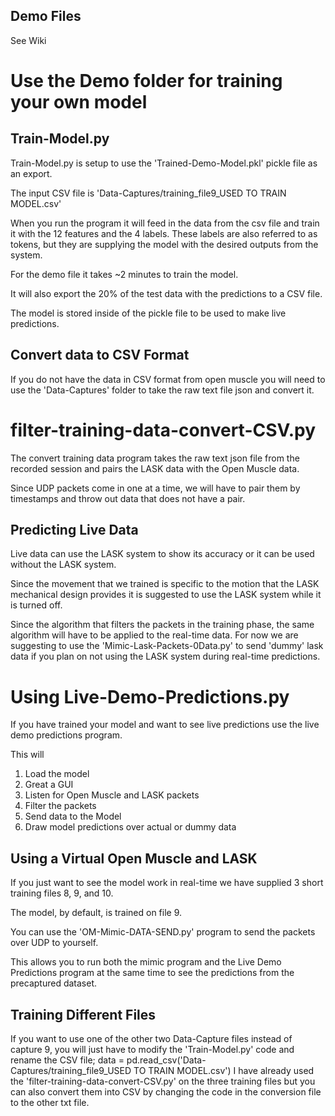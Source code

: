 ## Demo Files

See Wiki

# Use the Demo folder for training your own model

## Train-Model.py

Train-Model.py is setup to use the 'Trained-Demo-Model.pkl' pickle file as an export.

The input CSV file is 'Data-Captures/training_file9_USED TO TRAIN MODEL.csv'

When you run the program it will feed in the data from the csv file and train it with the 12 features and the 4 labels. These labels are also referred to as tokens, but they are supplying the model with the desired outputs from the system.

For the demo file it takes ~2 minutes to train the model.

It will also export the 20% of the test data with the predictions to a CSV file.

The model is stored inside of the pickle file to be used to make live predictions.

## Convert data to CSV Format
If you do not have the data in CSV format from open muscle you will need to use the 'Data-Captures' folder to take the raw text file json and convert it.

# filter-training-data-convert-CSV.py
The convert training data program takes the raw text json file from the recorded session and pairs the LASK data with the Open Muscle data.

Since UDP packets come in one at a time, we will have to pair them by timestamps and throw out data that does not have a pair.

## Predicting Live Data

Live data can use the LASK system to show its accuracy or it can be used without the LASK system.

Since the movement that we trained is specific to the motion that the LASK mechanical design provides it is suggested to use the LASK system while it is turned off.

Since the algorithm that filters the packets in the training phase, the same algorithm will have to be applied to the real-time data. For now we are suggesting to use the 'Mimic-Lask-Packets-0Data.py' to send 'dummy' lask data if you plan on not using the LASK system during real-time predictions.

# Using Live-Demo-Predictions.py

If you have trained your model and want to see live predictions use the live demo predictions program.

This will
1. Load the model
2. Great a GUI
3. Listen for Open Muscle and LASK packets
4. Filter the packets
5. Send data to the Model
6. Draw model predictions over actual or dummy data

## Using a Virtual Open Muscle and LASK

If you just want to see the model work in real-time we have supplied 3 short training files 8, 9, and 10.

The model, by default, is trained on file 9. 

You can use the 'OM-Mimic-DATA-SEND.py' program to send the packets over UDP to yourself.

This allows you to run both the mimic program and the Live Demo Predictions program at the same time to see the predictions from the precaptured dataset.

## Training Different Files
If you want to use one of the other two Data-Capture files instead of capture 9, you will just have to modify the 'Train-Model.py' code and rename the CSV file;
data = pd.read_csv('Data-Captures/training_file9_USED TO TRAIN MODEL.csv')
I have already used the 'filter-training-data-convert-CSV.py' on the three training files but you can also convert them into CSV by changing the code in the conversion file to the other txt file.





